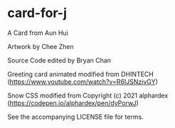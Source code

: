 # card-for-j
A Card from Aun Hui

Artwork by Chee Zhen

Source Code edited by Bryan Chan

Greeting card animated modified from DHINTECH (https://www.youtube.com/watch?v=R6IJSNzivGY)

Snow CSS modified from Copyright (c) 2021 alphardex (https://codepen.io/alphardex/pen/dyPorwJ)

See the accompanying LICENSE file for terms.

